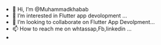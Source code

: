 - 👋 Hi, I’m @Muhammadkhabab
- 👀 I’m interested in Flutter app devolopment ...
- 💞️ I’m looking to collaborate on Flutter App Devolpment...
- 📫 How to reach me on whtassap,Fb,linkedin ...
- 
<!---
Muhammadkhabab/Muhammadkhabab is a ✨ special ✨ repository because its `README.md` (this file) appears on your GitHub profile.
You can click the Preview link to take a look at your changes.
--->
